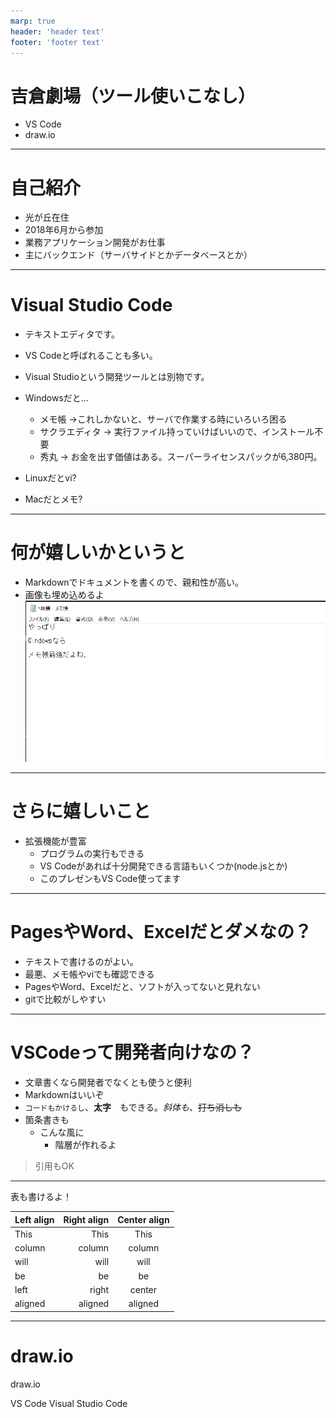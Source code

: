 ```yaml
---
marp: true
header: 'header text'
footer: 'footer text'
---
```

<!-- $theme: gaia -->
<!-- $size: 16:9 -->
<!-- page_number: true -->
<!-- paginate: true -->

# 吉倉劇場（ツール使いこなし）

- VS Code
- draw.io

--- 
# 自己紹介

- 光が丘在住
- 2018年6月から参加
- 業務アプリケーション開発がお仕事
- 主にバックエンド（サーバサイドとかデータベースとか）

---

# Visual Studio Code

- テキストエディタです。
- VS Codeと呼ばれることも多い。
- Visual Studioという開発ツールとは別物です。
- Windowsだと...
    - メモ帳 →これしかないと、サーバで作業する時にいろいろ困る
    - サクラエディタ → 実行ファイル持っていけばいいので、インストール不要
    - 秀丸 → お金を出す価値はある。スーパーライセンスパックが6,380円。

- Linuxだとvi?
- Macだとメモ?

--- 

# 何が嬉しいかというと
- Markdownでドキュメントを書くので、親和性が高い。
- 画像も埋め込めるよ
![リンクテキスト](images/memo.png)

--- 

# さらに嬉しいこと

- 拡張機能が豊富
    - プログラムの実行もできる
    - VS Codeがあれば十分開発できる言語もいくつか(node.jsとか)
    - このプレゼンもVS Code使ってます

---

# PagesやWord、Excelだとダメなの？
- テキストで書けるのがよい。
- 最悪、メモ帳やviでも確認できる
- PagesやWord、Excelだと、ソフトが入ってないと見れない
- gitで比較がしやすい



---

# VSCodeって開発者向けなの？
- 文章書くなら開発者でなくとも使うと便利
- Markdownはいいぞ
- `コードもかけるし`、**太字**　もできる。_斜体も_、~~打ち消しも~~
- 箇条書きも
    - こんな風に
        - 階層が作れるよ
> 引用もOK

---

表も書けるよ！

| Left align | Right align | Center align |
|:-----------|------------:|:------------:|
| This       | This        | This         |
| column     | column      | column       |
| will       | will        | will         |
| be         | be          | be           |
| left       | right       | center       |
| aligned    | aligned     | aligned      |


---

# draw.io

draw.io

VS Code
Visual Studio Code
